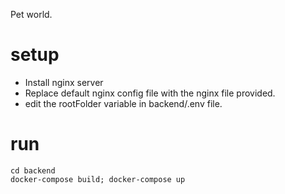 Pet world.

# setup
* Install nginx server
* Replace default nginx config file with the nginx file provided. 
* edit the rootFolder variable in backend/.env file. 

# run
```
cd backend
docker-compose build; docker-compose up
```
